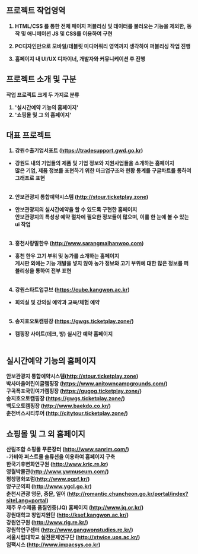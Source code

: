 ## <strong>프로젝트 작업영역

1.	HTML/CSS 를 통한 전체 페이지 퍼블리싱 및 데이터를 불러오는 기능을 제외한, 동작 및 애니메이션 JS 및 CSS를 이용하여 구현

2.	PC디자인만으로 모바일/테블릿 미디어쿼리 영역까지 생각하여 퍼블리싱 작업 진행

3.	홈페이지 내 UI/UX 디자이너, 개발자와 커뮤니케이션 후 진행

## <strong>프로젝트 소개 및 구분

작업 프로젝트 크게 두 가지로 분류 
1. '실시간예약 기능의 홈페이지'
2. '쇼핑몰 및 그 외 홈페이지'


## <strong>대표 프로젝트
1.	강원수출기업서포트 (https://tradesupport.gwd.go.kr)
- 강원도 내의 기업들의 제품 및 기업 정보와 지원사업들을 소개하는 홈페이지  
많은 기업, 제품 정보를 표현하기 위한 마크업구조와 현황 통계를 구글차트를 통하여 그래프로 표현
<br><br>

2.	안보관광지 통합예약시스템 (http://stour.ticketplay.zone)
- 안보관광지의 실시간예약을 할 수 있도록 구현한 홈페이지  
안보관광지의 특성상 예약 절차에 필요한 정보들이 많으며, 이를 한 눈에 볼 수 있는 ui 작업
<br><br>

3.	홍천사랑말한우 (http://www.sarangmalhanwoo.com)
- 홍천 한우 고기 부위 및 농가를 소개하는 홈페이지  
게시판 외에는 기능 개발을 넣지 않아 농가 정보와 고기 부위에 대한 많은 정보를 퍼블리싱을 통하여 전부 표현
<br><br>

4.	강원스타트업큐브 (https://cube.kangwon.ac.kr)
- 회의실 및 강의실 예약과 교육/체험 예약
<br><br>

5. 송지호오토캠핑장 (https://gwgs.ticketplay.zone/)
- 캠핑장 사이트(데크, 방) 실시간 예약 홈페이지
<br><br>


## <strong>실시간예약 기능의 홈페이지
안보관광지 통합예약시스템(http://stour.ticketplay.zone)  
박사마을어린이글램핑장 (https://www.anitowncampgrounds.com/)  
구곡폭포국민여가캠핑장 (https://gugog.ticketplay.zone/)  
송지호오토캠핑장 (https://gwgs.ticketplay.zone/)  
백도오토캠핑장 (http://www.baekdo.co.kr/)  
춘천버스시티투어 (http://citytour.ticketplay.zone/)  

## <strong>쇼핑몰 및 그 외 홈페이지
    
산림조합 쇼핑몰 푸른장터 (http://www.sanrim.com/)  
-가비아 퍼스트몰 솔류션을 이용하여 홈페이지 구축  
한국기후변화연구원 (http://www.kric.re.kr)  
영월박물관(http://www.ywmuseum.com/)  
평창평화포럼(http://www.pgpf.kr/)  
양구군의회 (http://www.ygcl.go.kr)  
춘천시관광 영문, 중문, 일어  (http://romantic.chuncheon.go.kr/portal/index?siteLang=portal)  
제주 우수제품 품질인증(JQ) 홈페이지 (http://www.jq.or.kr/)  
강원대학교 창업지원단 (http://ksef.kangwon.ac.kr/)  
강원연구원 (http://www.rig.re.kr/)  
강원학연구센터 (http://www.gangwonstudies.re.kr/)  
서울시립대학교 실전문제연구단 (http://xtwice.uos.ac.kr/)  
임팩시스 (http://www.impacsys.co.kr)
